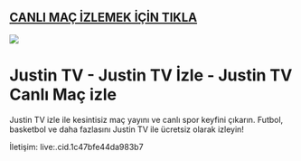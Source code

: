 ## <a href="https://bit.ly/goley903">CANLI MAÇ İZLEMEK İÇİN TIKLA</a>

<a href="https://bit.ly/goley903"><img src="https://s13.gifyu.com/images/SPuTg.gif"></a>

# Justin TV - Justin TV İzle - Justin TV Canlı Maç izle
Justin TV izle ile kesintisiz maç yayını ve canlı spor keyfini çıkarın. Futbol, basketbol ve daha fazlasını Justin TV ile ücretsiz olarak izleyin!

İletişim: live:.cid.1c47bfe44da983b7
